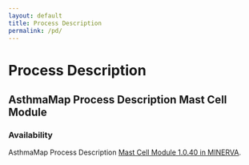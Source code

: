 ```yaml
---
layout: default
title: Process Description
permalink: /pd/
---
```


# Process Description

## AsthmaMap Process Description Mast Cell Module

### Availability 

AsthmaMap Process Description [Mast Cell Module 1.0.40 in MINERVA](http://asthma.uni.lu/minerva/index.xhtml?id=mast_cell&x=11680&y=2300&zoom=6).
